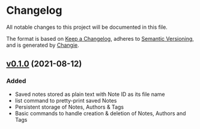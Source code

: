 # Changelog
All notable changes to this project will be documented in this file.

The format is based on [Keep a Changelog](https://keepachangelog.com/en/1.0.0/),
adheres to [Semantic Versioning](https://semver.org/spec/v2.0.0.html),
and is generated by [Changie](https://github.com/miniscruff/changie).

## [v0.1.0] (2021-08-12)
### Added
- Saved notes stored as plain text with Note ID as its file name
- list command to pretty-print saved Notes
- Persistent storage of Notes, Authors & Tags
- Basic commands to handle creation & deletion of Notes, Authors and Tags

[v0.1.0]: https://github.com/paulebose/diary/releases/tag/v0.1.0
